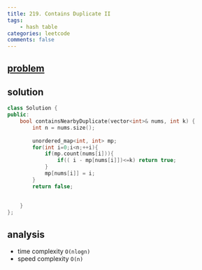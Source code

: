 ```yaml
---
title: 219. Contains Duplicate II
tags: 
    - hash table
categories: leetcode
comments: false
---
```



## [problem](https://leetcode.com/problems/contains-duplicate-ii/)

## solution
```c++
class Solution {
public:
    bool containsNearbyDuplicate(vector<int>& nums, int k) {
        int n = nums.size();
        
        unordered_map<int, int> mp;
        for(int i=0;i<n;++i){
            if(mp.count(nums[i])){
                if(( i - mp[nums[i]])<=k) return true;
            }
            mp[nums[i]] = i;
        }
        return false;
        
        
    }
};
```

## analysis
- time complexity `O(nlogn)`
- speed complexity `O(n)`